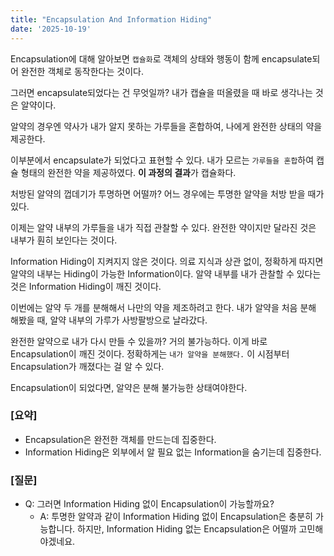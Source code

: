 ```yaml
---
title: "Encapsulation And Information Hiding"
date: '2025-10-19'
---
```


Encapsulation에 대해 알아보면 `캡슐화`로 객체의 상태와 행동이 함께 encapsulate되어 완전한 객체로 동작한다는 것이다. 

그러면 encapsulate되었다는 건 무엇일까? 내가 캡슐을 떠올렸을 때 바로 생각나는 것은 알약이다. 

알약의 경우엔 약사가 내가 알지 못하는 가루들을 혼합하여, 나에게 완전한 상태의 약을 제공한다.

이부분에서 encapsulate가 되었다고 표현할 수 있다. 내가 모르는 `가루들을 혼합`하여 캡슐 형태의 완전한 약을 제공하였다.
**이 과정의 결과**가 캡슐화다.

처방된 알약의 껍데기가 투명하면 어떨까? 어느 경우에는 투명한 알약을 처방 받을 때가 있다. 

이제는 알약 내부의 가루들을 내가 직접 관찰할 수 있다. 완전한 약이지만 달라진 것은 내부가 훤히 보인다는 것이다.

Information Hiding이 지켜지지 않은 것이다. 의료 지식과 상관 없이, 정확하게 따지면 알약의 내부는 Hiding이 가능한 Information이다. 
알약 내부를 내가 관찰할 수 있다는 것은 Information Hiding이 깨진 것이다.

이번에는 알약 두 개를 분해해서 나만의 약을 제조하려고 한다. 내가 알약을 처음 분해 해봤을 때, 알약 내부의 가루가 사방팔방으로 날라갔다.

완전한 알약으로 내가 다시 만들 수 있을까? 거의 불가능하다.
이게 바로 Encapsulation이 깨진 것이다. 정확하게는 `내가 알약을 분해했다.` 이 시점부터 Encapsulation가 깨졌다는 걸 알 수 있다.

Encapsulation이 되었다면, 알약은 분해 불가능한 상태여야한다.

### [요약]
* Encapsulation은 완전한 객체를 만드는데 집중한다.
* Information Hiding은 외부에서 알 필요 없는 Information을 숨기는데 집중한다.

### [질문]
* Q: 그러면 Information Hiding 없이 Encapsulation이 가능할까요? 
   * A: 투명한 알약과 같이 Information Hiding 없이 Encapsulation은 충분히 가능합니다. 하지만, Information Hiding 없는 Encapsulation은 어떨까 고민해야겠네요. 

